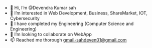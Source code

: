 - 👋 Hi, I’m @Devendra Kumar sah
- 👀 I’m interested in Web Development, Business, ShareMarket, IOT, Cybersecurity
- 🌱 I have completed my Engineering (Computer Science and Engineering)
- 💞️ I’m looking to collaborate on WebApp
- 📫 Reached me thorough gmail-sahdeven01@gmail.com

<!---
SDeven1999/SDeven1999 is a ✨ special ✨ repository because its `README.md` (this file) appears on your GitHub profile.
You can click the Preview link to take a look at your changes.
--->
